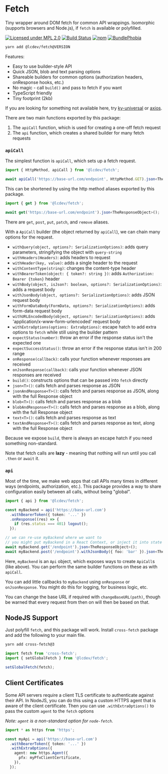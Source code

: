 # Fetch
Tiny wrapper around DOM fetch for common API wrappings. Isomorphic (supports browsers and Node.js), if `fetch` is available or polyfilled.

[![Licensed under MPL 2.0](https://img.shields.io/badge/license-MPL_2.0-green.svg)](https://www.mozilla.org/en-US/MPL/2.0/)
[![Build Status](https://github.com/launchcodedev/fetch/workflows/CI/badge.svg)](https://github.com/launchcodedev/fetch/actions)
[![npm](https://img.shields.io/npm/v/@lcdev/fetch.svg)](https://www.npmjs.com/package/@lcdev/fetch)
[![BundlePhobia](https://badgen.net/bundlephobia/minzip/@lcdev/fetch)](https://bundlephobia.com/result?p=@lcdev/fetch@latest)

```bash
yarn add @lcdev/fetch@VERSION
```

Features:
- Easy to use builder-style API
- Quick JSON, blob and text parsing options
- Shareable builders for common options (authorization headers, onResponse hooks, etc.)
- No magic - call `build()` and pass to fetch if you want
- TypeScript friendly
- Tiny footprint (2kb)

If you are looking for something not available here, try [ky-universal](https://github.com/sindresorhus/ky-universal) or [axios](https://github.com/axios/axios).

There are two main functions exported by this package:

1. The `apiCall` function, which is used for creating a one-off fetch request
2. The `api` function, which creates a shared builder for many fetch requests

### `apiCall`
The simplest function is `apiCall`, which sets up a fetch request.

```typescript
import { HttpMethod, apiCall } from '@lcdev/fetch';

await apiCall('https://base-url.com/endpoint', HttpMethod.GET).json<TheResponseObject>();
```

This can be shortened by using the http method aliases exported by this package.

```typescript
import { get } from '@lcdev/fetch';

await get('https://base-url.com/endpoint').json<TheResponseObject>();
```

There are `get`, `post`, `put`, `patch`, and `remove` aliases.

With a `ApiCall` builder (the object returned by `apiCall`), we can chain many options for the request.

- `withQuery(object, options?: SerializationOptions)`: adds query parameters, stringifying the object with `query-string`
- `withHeaders(Headers)`: adds headers to request
- `withHeader(key, value)`: adds a single header to the request
- `withContentType(string)`: changes the content-type header
- `withBearerToken(object: { token?: string })`: adds `Authorization: Bearer {token}` header
- `withBody(object, isJson?: boolean, options?: SerializationOptions)`: adds a request body
- `withJsonBody(object, options?: SerializationOptions)`: adds JSON request body
- `withFormDataBody(FormData, options?: SerializationOptions)`: adds form-data request body
- `withURLEncodedBody(object, options?: SerializationOptions)`: adds 'application/x-www-form-urlencoded' request body
- `withExtraOptions(options: ExtraOptions)`: escape hatch to add extra options to `fetch` while still using the builder pattern
- `expectStatus(number)`: throw an error if the response status isn't the expected one
- `expectSuccessStatus()`: throw an error if the response status isn't in 200 range
- `onResponse(callback)`: calls your function whenever responses are received
- `onJsonResponse(callback)`: calls your function whenever JSON responses are received
- `build()`: constructs options that can be passed into `fetch` directly
- `json<T>()`: calls fetch and parses response as JSON
- `jsonAndResponse<T>()`: calls fetch and parses response as JSON, along with the full Response object
- `blob<T>()`: calls fetch and parses response as a blob
- `blobAndResponse<T>()`: calls fetch and parses response as a blob, along with the full Response object
- `text<T>()`: calls fetch and parses response as text
- `textAndResponse<T>()`: calls fetch and parses response as text, along with the full Response object

Because we expose `build`, there is always an escape hatch if you need something non-standard.

Note that fetch calls are **lazy** - meaning that nothing will run until you call `.then` or `await` it.

### `api`
Most of the time, we make web apps that call APIs many times in different ways (endpoints, authorization, etc.).
This package provides a way to share configuration easily between all calls, without being "global".

```typescript
import { api } from '@lcdev/fetch';

const myBackend = api('https://base-url.com')
  .withBearerToken({ token: '...' })
  .onResponse((res) => {
    if (res.status === 401) logout();
  });

// we can re-use myBackend where we want to
// you might put myBackend in a React Context, or inject it into state management
await myBackend.get('/endpoint').json<TheResponseObject>();
await myBackend.post('/endpoint').withJsonBody({ foo: 'bar' }).json<TheOtherResponse>();
```

Here, `myBackend` is an `Api` object, which exposes ways to create `ApiCall`s (like above).
You can perform the same builder functions on these as with `apiCall`.

You can add little callbacks to `myBackend` using `onResponse` or `onJsonResponse`. You might
do this for logging, for business logic, etc.

You can change the base URL if required with `changeBaseURL(path)`, though be warned that 
every request from then on will then be based on that.

## NodeJS Support
Just polyfill `fetch`, and this package will work. Install `cross-fetch` package and add the following to your main file.

```bash
yarn add cross-fetch@3
```

```typescript
import fetch from 'cross-fetch';
import { setGlobalFetch } from '@lcdev/fetch';

setGlobalFetch(fetch);
```

## Client Certificates

Some API servers require a client TLS certificate to authenticate against their API.
In NodeJS, you can do this using a custom HTTPS agent that is aware of the client certificate.
Then you can use `.withExtraOptions()` to pass the custom `agent` to the `fetch` options

_Note: `agent` is a non-standard option for `node-fetch`._

```typescript
import * as https from 'https';

const myApi = api('https://base-url.com')
  .withBearerToken({ token: '...' })
  .withExtraOptions({
    agent: new https.Agent({
      pfx: myPfxClientCertificate,
    }),
  });
```
